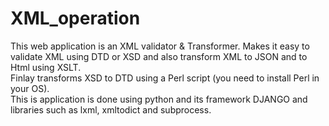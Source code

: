 # XML_operation     
This web application is an XML validator & Transformer. Makes it easy to validate XML using DTD or XSD and also transform XML to JSON and to Html using XSLT.   
Finlay transforms XSD to DTD using a Perl script (you need to install Perl in your OS).    
This is application  is done using python and its framework DJANGO and libraries such as lxml, xmltodict and subprocess.   

